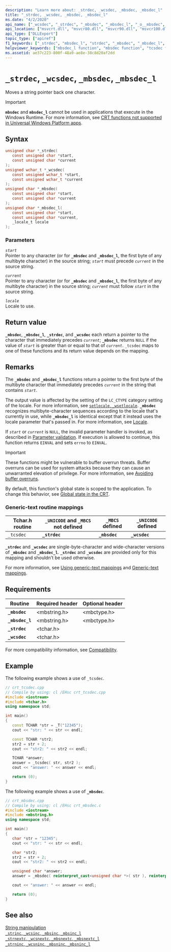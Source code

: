 ```yaml
---
description: "Learn more about: _strdec, _wcsdec, _mbsdec, _mbsdec_l"
title: "_strdec, _wcsdec, _mbsdec, _mbsdec_l"
ms.date: "4/2/2020"
api_name: ["_wcsdec", "_strdec", "_mbsdec", "_mbsdec_l", "_o__mbsdec", "_o__mbsdec_l"]
api_location: ["msvcrt.dll", "msvcr80.dll", "msvcr90.dll", "msvcr100.dll", "msvcr100_clr0400.dll", "msvcr110.dll", "msvcr110_clr0400.dll", "msvcr120.dll", "msvcr120_clr0400.dll", "ucrtbase.dll", "api-ms-win-crt-multibyte-l1-1-0.dll", "api-ms-win-crt-private-l1-1-0.dll"]
api_type: ["DLLExport"]
topic_type: ["apiref"]
f1_keywords: ["_strdec", "mbsdec_l", "strdec", "_mbsdec", "_mbsdec_l", "mbsdec", "wcsdec", "_wcsdec"]
helpviewer_keywords: ["mbsdec_l function", "mbsdec function", "tcsdec function", "_tcsdec function", "_strdec function", "_wcsdec function", "_mbsdec_l function", "strdec function", "wcsdec function", "_mbsdec function"]
ms.assetid: ae37c223-800f-48a9-ae8e-38c8d20af2dd
---
```

# `_strdec`, `_wcsdec`, `_mbsdec`, `_mbsdec_l`

Moves a string pointer back one character.

> [!IMPORTANT]
> **`mbsdec`** and **`mbsdec_l`** cannot be used in applications that execute in the Windows Runtime. For more information, see [CRT functions not supported in Universal Windows Platform apps](../../cppcx/crt-functions-not-supported-in-universal-windows-platform-apps.md).

## Syntax

```C
unsigned char *_strdec(
   const unsigned char *start,
   const unsigned char *current
);
unsigned wchar_t *_wcsdec(
   const unsigned wchar_t *start,
   const unsigned wchar_t *current
);
unsigned char *_mbsdec(
   const unsigned char *start,
   const unsigned char *current
);
unsigned char *_mbsdec_l(
   const unsigned char *start,
   const unsigned char *current,
   _locale_t locale
);
```

### Parameters

*`start`*\
Pointer to any character (or for **`_mbsdec`** and **`_mbsdec_l`**, the first byte of any multibyte character) in the source string; *`start`* must precede *`current`* in the source string.

*`current`*\
Pointer to any character (or for **`_mbsdec`** and **`_mbsdec_l`**, the first byte of any multibyte character) in the source string; *`current`* must follow *`start`* in the source string.

*`locale`*\
Locale to use.

## Return value

**`_mbsdec`**, **`_mbsdec_l`**, **`_strdec`**, and **`_wcsdec`** each return a pointer to the character that immediately precedes *`current`*; **`_mbsdec`** returns `NULL` if the value of *`start`* is greater than or equal to that of *`current`*. `_tcsdec` maps to one of these functions and its return value depends on the mapping.

## Remarks

The **`_mbsdec`** and **`_mbsdec_l`** functions return a pointer to the first byte of the multibyte character that immediately precedes *`current`* in the string that contains *`start`*.

The output value is affected by the setting of the `LC_CTYPE` category setting of the locale. For more information, see [`setlocale`, `_wsetlocale`](setlocale-wsetlocale.md).  **`_mbsdec`** recognizes multibyte-character sequences according to the locale that's currently in use, while **`_mbsdec_l`** is identical except that it instead uses the locale parameter that's passed in. For more information, see [Locale](../locale.md).

If *`start`* or *`current`* is `NULL`, the invalid parameter handler is invoked, as described in [Parameter validation](../parameter-validation.md). If execution is allowed to continue, this function returns `EINVAL` and sets `errno` to `EINVAL`.

> [!IMPORTANT]
> These functions might be vulnerable to buffer overrun threats. Buffer overruns can be used for system attacks because they can cause an unwarranted elevation of privilege. For more information, see [Avoiding buffer overruns](/windows/win32/SecBP/avoiding-buffer-overruns).

By default, this function's global state is scoped to the application. To change this behavior, see [Global state in the CRT](../global-state.md).

### Generic-text routine mappings

| Tchar.h routine | `_UNICODE` and `_MBCS` not defined | `_MBCS` defined | `_UNICODE` defined |
|---|---|---|---|
| `_tcsdec` | **`_strdec`** | **`_mbsdec`** | **`_wcsdec`** |

**`_strdec`** and **`_wcsdec`** are single-byte-character and wide-character versions of **`_mbsdec`** and **`_mbsdec_l`**. **`_strdec`** and **`_wcsdec`** are provided only for this mapping and shouldn't be used otherwise.

For more information, see [Using generic-text mappings](../using-generic-text-mappings.md) and [Generic-text mappings](../generic-text-mappings.md).

## Requirements

| Routine | Required header | Optional header |
|---|---|---|
| **`_mbsdec`** | \<mbstring.h> | \<mbctype.h> |
| **`_mbsdec_l`** | \<mbstring.h> | \<mbctype.h> |
| **`_strdec`** | \<tchar.h> |  |
| **`_wcsdec`** | \<tchar.h> |  |

For more compatibility information, see [Compatibility](../compatibility.md).

## Example

The following example shows a use of `_tcsdec`.

```cpp
// crt_tcsdec.cpp
// Compile by using: cl /EHsc crt_tcsdec.cpp
#include <iostream>
#include <tchar.h>
using namespace std;

int main()
{
   const TCHAR *str = _T("12345");
   cout << "str: " << str << endl;

   const TCHAR *str2;
   str2 = str + 2;
   cout << "str2: " << str2 << endl;

   TCHAR *answer;
   answer = _tcsdec( str, str2 );
   cout << "answer: " << answer << endl;

   return (0);
}
```

The following example shows a use of **`_mbsdec`**.

```cpp
// crt_mbsdec.cpp
// Compile by using: cl /EHsc crt_mbsdec.c
#include <iostream>
#include <mbstring.h>
using namespace std;

int main()
{
   char *str = "12345";
   cout << "str: " << str << endl;

   char *str2;
   str2 = str + 2;
   cout << "str2: " << str2 << endl;

   unsigned char *answer;
   answer = _mbsdec( reinterpret_cast<unsigned char *>( str ), reinterpret_cast<unsigned char *>( str2 ));

   cout << "answer: " << answer << endl;

   return (0);
}
```

## See also

[String manipulation](../string-manipulation-crt.md)\
[`_strinc`, `_wcsinc`, `_mbsinc`, `_mbsinc_l`](strinc-wcsinc-mbsinc-mbsinc-l.md)\
[`_strnextc`, `_wcsnextc`, `_mbsnextc`, `_mbsnextc_l`](strnextc-wcsnextc-mbsnextc-mbsnextc-l.md)\
[`_strninc`, `_wcsninc`, `_mbsninc`, `_mbsninc_l`](strninc-wcsninc-mbsninc-mbsninc-l.md)
